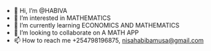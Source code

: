 - 👋 Hi, I’m @HABIVA
- 👀 I’m interested in MATHEMATICS 
- 🌱 I’m currently learning ECONOMICS AND MATHEMATICS 
- 💞️ I’m looking to collaborate on A MATH APP
- 📫 How to reach me +254798196875, nisahabibamusa@gmail.com

<!---
HABIVA/HABIVA is a ✨ special ✨ repository because its `README.md` (this file) appears on your GitHub profile.
You can click the Preview link to take a look at your changes.
--->
